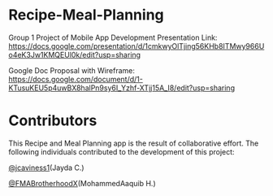 # Recipe-Meal-Planning
 Group 1 Project of Mobile App Development
Presentation Link:
https://docs.google.com/presentation/d/1cmkwyOlTjing56KHb8ITMwy966Uo4eK3Jw1KMQEUl0k/edit?usp=sharing

Google Doc Proposal with Wireframe:
https://docs.google.com/document/d/1-KTusuKEU5p4uwBX8halPn9sy6I_Yzhf-XTjj15A_I8/edit?usp=sharing


# Contributors

This Recipe and Meal Planning app is the result of collaborative effort. The following individuals contributed to the development of this project:

[@jcaviness1](https://github.com/jcaviness1)(Jayda C.)

[@FMABrotherhoodX](https://github.com/FMABrotherhoodX)(MohammedAaquib H.)


